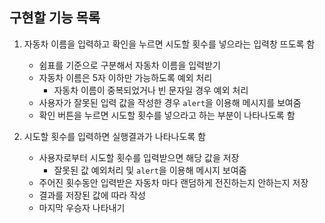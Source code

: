 ## 구현할 기능 목록 
1. 자동차 이름을 입력하고 확인을 누르면 시도할 횟수를 넣으라는 입력창 뜨도록 함
    - 쉼표를 기준으로 구분해서 자동차 이름을 입력받기
    - 자동차 이름은 5자 이하만 가능하도록 예외 처리
        - 자동차 이름이 중복되었거나 빈 문자일 경우 예외 처리
    - 사용자가 잘못된 입력 값을 작성한 경우 `alert`을 이용해 메시지를 보여줌
    - 확인 버튼을 누르면 시도할 횟수를 넣으라고 하는 부분이 나타나도록 함


2. 시도할 횟수를 입력하면 실행결과가 나타나도록 함
    - 사용자로부터 시도할 횟수를 입력받으면 해당 값을 저장
        - 잘못된 값 예외처리 및 `alert`을 이용해 메시지 보여줌
    - 주어진 횟수동안 입력받은 자동차 마다 랜덤하게 전진하는지 안하는지 저장
    - 결과를 저장된 값에 따라 작성
    - 마지막 우승자 나타내기